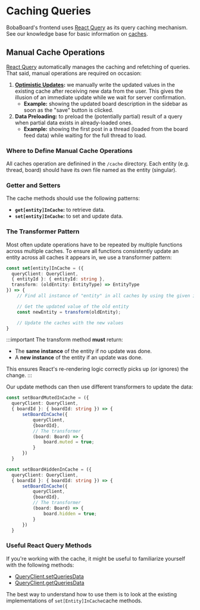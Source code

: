 # Caching Queries

BobaBoard's frontend uses [React Query](https://react-query.tanstack.com/) as its query caching mechanism. See our knowledge base for basic information on [caches](../knowledge-base.md#cache).

## Manual Cache Operations

[React Query](https://react-query.tanstack.com/) automatically manages the caching and refetching of queries. That said, manual operations are required on occasion:

1. **[Optimistic Updates](../knowledge-base.md#optimistic-updates):** we manually write the updated values in the existing cache after receiving new data from the user. This gives the illusion of an immediate update while we wait for server confirmation.
   - **Example:** showing the updated board description in the sidebar as soon as the "save" button is clicked.
2. **Data Preloading:** to preload the (potentially partial) result of a query when partial data exists in already-loaded ones.
   - **Example:** showing the first post in a thread (loaded from the board feed data) while waiting for the full thread to load.

### Where to Define Manual Cache Operations

All caches operation are definined in the `/cache` directory. Each entity (e.g. thread, board) should have its own file named as the entity (singular).

### Getter and Setters

The cache methods should use the following patterns:

- **`get[entity]InCache`:** to retrieve data.
- **`set[entity]InCache`:** to set and update data.

### The Transformer Pattern

Most often update operations have to be repeated by multiple functions across multiple caches. To ensure all functions consistently update an entity across all caches it appears in, we use a transformer pattern:

```typescript
const set[entity]InCache = ({
  queryClient: QueryClient,
  { entityId }: { entityId: string },
  transform: (oldEntity: EntityType) => EntityType
}) => {
    // Find all instance of "entity" in all caches by using the given id.

    // Get the updated value of the old entity
    const newEntity = transform(oldEntity);

    // Update the caches with the new values
}
```

:::important
The transform method **must** return:

- The **same instance** of the entity if no update was done.
- A **new instance** of the entity if an update was done.

This ensures React's re-rendering logic correctly picks up (or ignores) the change.
:::

Our update methods can then use different transformers to update the data:

```typescript
const setBoardMutedInCache = ({
  queryClient: QueryClient,
  { boardId }: { boardId: string }) => {
      setBoardInCache({
          queryClient,
          {boardId},
          // The transformer
          (board: Board) => {
              board.muted = true;
          }
      })
  }
```

```typescript
const setBoardHiddenInCache = ({
  queryClient: QueryClient,
  { boardId }: { boardId: string }) => {
      setBoardInCache({
          queryClient,
          {boardId},
          // The transformer
          (board: Board) => {
              board.hidden = true;
          }
      })
  }
```

### Useful React Query Methods

If you're working with the cache, it might be useful to familiarize yourself with the following methods:

- [QueryClient.setQueriesData](https://react-query.tanstack.com/reference/QueryClient#queryclientsetqueriesdata)
- [QueryClient.getQueriesData](https://react-query.tanstack.com/reference/QueryClient#queryclientgetqueriesdata)

The best way to understand how to use them is to look at the existing implementations of `set[Entity]InCache`cache methods.
